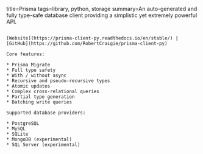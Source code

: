 title=Prisma
tags=library, python, storage
summary=An auto-generated and fully type-safe database client providing a simplistic yet extremely powerful API.
~~~~~~

[Website](https://prisma-client-py.readthedocs.io/en/stable/) | [GitHub](https://github.com/RobertCraigie/prisma-client-py)

Core features:

* Prisma Migrate
* Full type safety
* With / without async
* Recursive and pseudo-recursive types
* Atomic updates
* Complex cross-relational queries
* Partial type generation
* Batching write queries

Supported database providers:

* PostgreSQL
* MySQL
* SQLite
* MongoDB (experimental)
* SQL Server (experimental)


